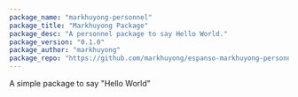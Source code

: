 ```yaml
---
package_name: "markhuyong-personnel"
package_title: "Markhuyong Package"
package_desc: "A personnel package to say Hello World."
package_version: "0.1.0"
package_author: "markhuyong"
package_repo: "https://github.com/markhuyong/espanso-markhuyong-personnel"
---
```

A simple package to say "Hello World"
